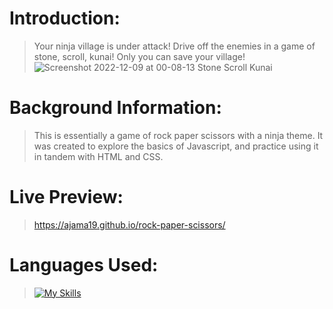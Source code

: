# Introduction:

> Your ninja village is under attack! Drive off the enemies in a game of stone, scroll, kunai! Only you can save your village!
![Screenshot 2022-12-09 at 00-08-13 Stone Scroll Kunai](https://user-images.githubusercontent.com/49926354/206628516-271b8fa0-2b4e-4481-973b-29aa2c21bc0d.png)


# Background Information:

> This is essentially a game of rock paper scissors with a ninja theme. It was created to explore the basics of Javascript,
and practice using it in tandem with HTML and CSS.


# Live Preview: 

> https://ajama19.github.io/rock-paper-scissors/


# Languages Used:

> [![My Skills](https://skillicons.dev/icons?i=js,html,css)](https://skillicons.dev)

